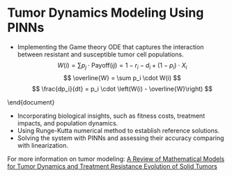 # Tumor Dynamics Modeling Using PINNs

- Implementing the Game theory ODE that captures the interaction between resistant and susceptible tumor cell populations.
$$
W(i) = \sum p_j \cdot \text{Payoff}(ij) = 1 - r_i - d_i + (1 - p_i) \cdot X_i
$$
$$
\overline{W} = \sum p_i \cdot W(i)
$$
$$
\frac{dp_i}{dt} = p_i \cdot \left(W(i) - \overline{W}\right)
$$

\end{document}

- Incorporating biological insights, such as fitness costs, treatment impacts, and population dynamics.
- Using Runge-Kutta numerical method to establish reference solutions.
- Solving the system with PINNs and assessing their accuracy comparing with linearization.

For more information on tumor modeling: [A Review of Mathematical Models for Tumor Dynamics and Treatment Resistance Evolution of Solid Tumors](https://pmc.ncbi.nlm.nih.gov/articles/PMC6813171/)


